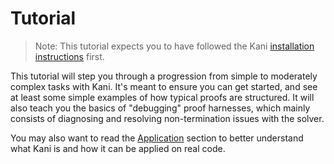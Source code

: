 # Tutorial

> Note: This tutorial expects you to have followed the Kani [installation instructions](./install-guide.md) first.

This tutorial will step you through a progression from simple to moderately complex tasks with Kani.
It's meant to ensure you can get started, and see at least some simple examples of how typical proofs are structured.
It will also teach you the basics of "debugging" proof harnesses, which mainly consists of diagnosing and resolving non-termination issues with the solver.

You may also want to read the [Application](./application.md) section to better
understand what Kani is and how it can be applied on real code.
